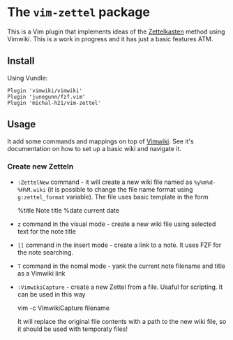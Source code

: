 # The `vim-zettel` package

This is a Vim plugin that implements ideas of the
[Zettelkasten](https://zettelkasten.de/) method using Vimwiki. This is a work
in progress and it has just a basic features ATM.

## Install

Using Vundle:


    Plugin 'vimwiki/vimwiki'
    Plugin 'junegunn/fzf.vim'
    Plugin 'michal-h21/vim-zettel'

## Usage

It add some commands and mappings on top of
[Vimwiki](http://vimwiki.github.io/). See it's documentation on how to set up a
basic wiki and navigate it.

### Create new Zetteln

- `:ZettelNew` command - it will create a new wiki file named as
  `%y%m%d-%H%M.wiki` (it is possible to change the file name format using
  `g:zettel_format` variable). The file uses basic template in the form

    %title Note title
    %date current date

- `z` command in the visual mode - create a new wiki file using selected text
  for the note title 

- `[[` command in the insert mode - create a link to a note. It uses FZF for the note searching.

- `T` command in the nomal mode - yank the current note filename and title as a Vimwiki link

- `:VimwikiCapture` - create a new Zettel from a file. Usaful for scripting. It can be used in this way

    vim -c VimwikiCapture filename

  It will replace the original file contents with a path to the new wiki file,
  so it should be used with temporaty files!


